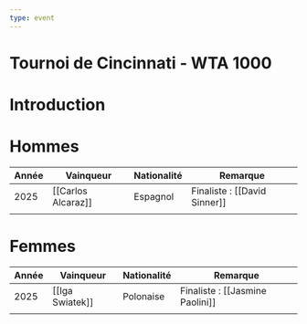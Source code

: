 ```yaml
---
type: event
---
```


# Tournoi de Cincinnati - WTA 1000

# Introduction

# Hommes

| Année | Vainqueur          | Nationalité | Remarque                     |
| ----- | ------------------ | ----------- | ---------------------------- |
| 2025  | [[Carlos Alcaraz]] | Espagnol    | Finaliste : [[David Sinner]] |
|       |                    |             |                              |
# Femmes

| Année | Vainqueur       | Nationalité | Remarque                        |
| ----- | --------------- | ----------- | ------------------------------- |
| 2025  | [[Iga Swiatek]] | Polonaise   | Finaliste : [[Jasmine Paolini]] |
|       |                 |             |                                 |
